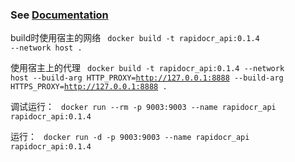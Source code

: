 ### See [Documentation](https://rapidai.github.io/RapidOCRDocs/install_usage/rapidocr_api/usage/)

build时使用宿主的网络
<code>
  docker build -t rapidocr_api:0.1.4 --network host .
</code>

使用宿主上的代理
<code>
  docker build -t rapidocr_api:0.1.4 --network host --build-arg HTTP_PROXY=http://127.0.0.1:8888 --build-arg HTTPS_PROXY=http://127.0.0.1:8888 .
</code>

调试运行：
<code>
docker run --rm -p 9003:9003 --name rapidocr_api rapidocr_api:0.1.4
</code>

运行：
<code>
docker run -d -p 9003:9003 --name rapidocr_api rapidocr_api:0.1.4
</code>
